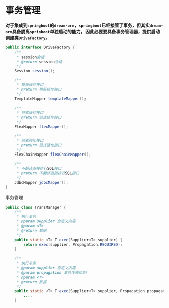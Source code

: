 # 事务管理

**对于集成到`springboot`的`dream-orm`，`springboot`已经接管了事务，但其实`dream-orm`具备脱离`sprinboot`单独启动的能力，因此必要要具备事务管理器，提供启动创建类`DriveFactory`。**

```java
public interface DriveFactory {
    /**
     * session会话
     * @return session会话
     */
    Session session();

    /**
     * 模板操作接口
     * @return 模板操作接口
     */
    TemplateMapper templateMapper();

    /**
     * 链式操作接口
     * @return 链式操作接口
     */
    FlexMapper flexMapper();

    /**
     * 链式强化接口
     * @return 链式强化接口
     */
    FlexChainMapper flexChainMapper();

    /**
     * 不翻译直接执行SQL接口
     * @return 不翻译直接执行SQL接口
     */
    JdbcMapper jdbcMapper();
}
```

事务管理

```java
public class TransManager {
    /**
     * 执行事务
     * @param supplier 自定义内容
     * @param <T>
     * @return 数据
     */
    public static <T> T exec(Supplier<T> supplier) {
        return exec(supplier, Propagation.REQUIRED);
    }

    /**
     * 执行事务
     * @param supplier 自定义内容
     * @param propagation 事务传播机制
     * @param <T>
     * @return 数据
     */
    public static <T> T exec(Supplier<T> supplier, Propagation propagation) {
        ....
    }
```
